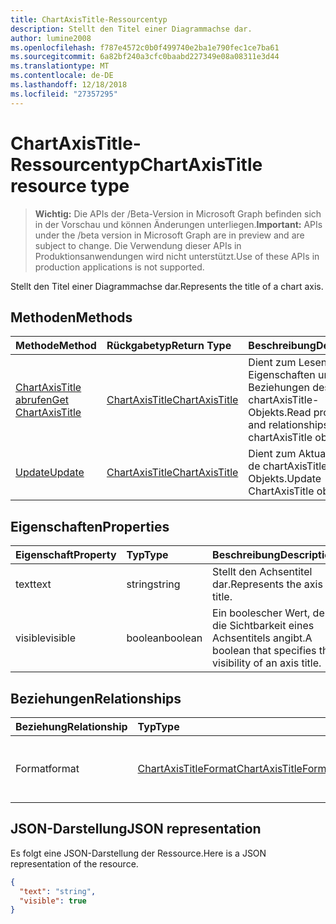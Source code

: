 ```yaml
---
title: ChartAxisTitle-Ressourcentyp
description: Stellt den Titel einer Diagrammachse dar.
author: lumine2008
ms.openlocfilehash: f787e4572c0b0f499740e2ba1e790fec1ce7ba61
ms.sourcegitcommit: 6a82bf240a3cfc0baabd227349e08a08311e3d44
ms.translationtype: MT
ms.contentlocale: de-DE
ms.lasthandoff: 12/18/2018
ms.locfileid: "27357295"
---
```

# <a name="chartaxistitle-resource-type"></a><span data-ttu-id="d797e-103">ChartAxisTitle-Ressourcentyp</span><span class="sxs-lookup"><span data-stu-id="d797e-103">ChartAxisTitle resource type</span></span>

> <span data-ttu-id="d797e-104">**Wichtig:** Die APIs der /Beta-Version in Microsoft Graph befinden sich in der Vorschau und können Änderungen unterliegen.</span><span class="sxs-lookup"><span data-stu-id="d797e-104">**Important:** APIs under the /beta version in Microsoft Graph are in preview and are subject to change.</span></span> <span data-ttu-id="d797e-105">Die Verwendung dieser APIs in Produktionsanwendungen wird nicht unterstützt.</span><span class="sxs-lookup"><span data-stu-id="d797e-105">Use of these APIs in production applications is not supported.</span></span>

<span data-ttu-id="d797e-106">Stellt den Titel einer Diagrammachse dar.</span><span class="sxs-lookup"><span data-stu-id="d797e-106">Represents the title of a chart axis.</span></span>


## <a name="methods"></a><span data-ttu-id="d797e-107">Methoden</span><span class="sxs-lookup"><span data-stu-id="d797e-107">Methods</span></span>

| <span data-ttu-id="d797e-108">Methode</span><span class="sxs-lookup"><span data-stu-id="d797e-108">Method</span></span>           | <span data-ttu-id="d797e-109">Rückgabetyp</span><span class="sxs-lookup"><span data-stu-id="d797e-109">Return Type</span></span>    |<span data-ttu-id="d797e-110">Beschreibung</span><span class="sxs-lookup"><span data-stu-id="d797e-110">Description</span></span>|
|:---------------|:--------|:----------|
|[<span data-ttu-id="d797e-111">ChartAxisTitle abrufen</span><span class="sxs-lookup"><span data-stu-id="d797e-111">Get ChartAxisTitle</span></span>](../api/chartaxistitle-get.md) | [<span data-ttu-id="d797e-112">ChartAxisTitle</span><span class="sxs-lookup"><span data-stu-id="d797e-112">ChartAxisTitle</span></span>](chartaxistitle.md) |<span data-ttu-id="d797e-113">Dient zum Lesen der Eigenschaften und der Beziehungen des chartAxisTitle-Objekts.</span><span class="sxs-lookup"><span data-stu-id="d797e-113">Read properties and relationships of chartAxisTitle object.</span></span>|
|[<span data-ttu-id="d797e-114">Update</span><span class="sxs-lookup"><span data-stu-id="d797e-114">Update</span></span>](../api/chartaxistitle-update.md) | [<span data-ttu-id="d797e-115">ChartAxisTitle</span><span class="sxs-lookup"><span data-stu-id="d797e-115">ChartAxisTitle</span></span>](chartaxistitle.md)    |<span data-ttu-id="d797e-116">Dient zum Aktualisieren de chartAxisTitle-Objekts.</span><span class="sxs-lookup"><span data-stu-id="d797e-116">Update ChartAxisTitle object.</span></span> |

## <a name="properties"></a><span data-ttu-id="d797e-117">Eigenschaften</span><span class="sxs-lookup"><span data-stu-id="d797e-117">Properties</span></span>
| <span data-ttu-id="d797e-118">Eigenschaft</span><span class="sxs-lookup"><span data-stu-id="d797e-118">Property</span></span>     | <span data-ttu-id="d797e-119">Typ</span><span class="sxs-lookup"><span data-stu-id="d797e-119">Type</span></span>   |<span data-ttu-id="d797e-120">Beschreibung</span><span class="sxs-lookup"><span data-stu-id="d797e-120">Description</span></span>|
|:---------------|:--------|:----------|
|<span data-ttu-id="d797e-121">text</span><span class="sxs-lookup"><span data-stu-id="d797e-121">text</span></span>|<span data-ttu-id="d797e-122">string</span><span class="sxs-lookup"><span data-stu-id="d797e-122">string</span></span>|<span data-ttu-id="d797e-123">Stellt den Achsentitel dar.</span><span class="sxs-lookup"><span data-stu-id="d797e-123">Represents the axis title.</span></span>|
|<span data-ttu-id="d797e-124">visible</span><span class="sxs-lookup"><span data-stu-id="d797e-124">visible</span></span>|<span data-ttu-id="d797e-125">boolean</span><span class="sxs-lookup"><span data-stu-id="d797e-125">boolean</span></span>|<span data-ttu-id="d797e-126">Ein boolescher Wert, der die Sichtbarkeit eines Achsentitels angibt.</span><span class="sxs-lookup"><span data-stu-id="d797e-126">A boolean that specifies the visibility of an axis title.</span></span>|

## <a name="relationships"></a><span data-ttu-id="d797e-127">Beziehungen</span><span class="sxs-lookup"><span data-stu-id="d797e-127">Relationships</span></span>
| <span data-ttu-id="d797e-128">Beziehung</span><span class="sxs-lookup"><span data-stu-id="d797e-128">Relationship</span></span> | <span data-ttu-id="d797e-129">Typ</span><span class="sxs-lookup"><span data-stu-id="d797e-129">Type</span></span>   |<span data-ttu-id="d797e-130">Beschreibung</span><span class="sxs-lookup"><span data-stu-id="d797e-130">Description</span></span>|
|:---------------|:--------|:----------|
|<span data-ttu-id="d797e-131">Format</span><span class="sxs-lookup"><span data-stu-id="d797e-131">format</span></span>|[<span data-ttu-id="d797e-132">ChartAxisTitleFormat</span><span class="sxs-lookup"><span data-stu-id="d797e-132">ChartAxisTitleFormat</span></span>](chartaxistitleformat.md)|<span data-ttu-id="d797e-p102">Stellt die Formatierung des Diagrammachsentitels dar. Schreibgeschützt.</span><span class="sxs-lookup"><span data-stu-id="d797e-p102">Represents the formatting of chart axis title. Read-only.</span></span>|

## <a name="json-representation"></a><span data-ttu-id="d797e-135">JSON-Darstellung</span><span class="sxs-lookup"><span data-stu-id="d797e-135">JSON representation</span></span>

<span data-ttu-id="d797e-136">Es folgt eine JSON-Darstellung der Ressource.</span><span class="sxs-lookup"><span data-stu-id="d797e-136">Here is a JSON representation of the resource.</span></span>

<!-- {
  "blockType": "resource",
  "optionalProperties": [

  ],
  "@odata.type": "microsoft.graph.chartAxisTitle"
}-->

```json
{
  "text": "string",
  "visible": true
}

```

<!-- uuid: 8fcb5dbc-d5aa-4681-8e31-b001d5168d79
2015-10-25 14:57:30 UTC -->
<!-- {
  "type": "#page.annotation",
  "description": "ChartAxisTitle resource",
  "keywords": "",
  "section": "documentation",
  "tocPath": ""
}-->